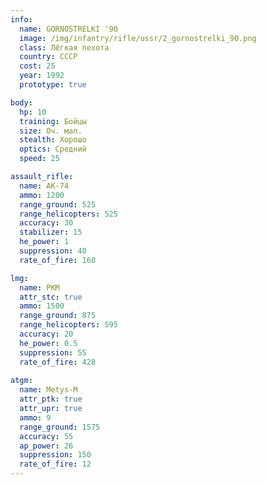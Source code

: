 ```yaml
---
info:
  name: GORNOSTRELKI '90
  image: /img/infantry/rifle/ussr/2_gornostrelki_90.png
  class: Лёгкая пехота
  country: СССР
  cost: 25
  year: 1992
  prototype: true

body:
  hp: 10
  training: Бойцы
  size: Оч. мал.
  stealth: Хорошо
  optics: Средний
  speed: 25

assault_rifle:
  name: AK-74
  ammo: 1200
  range_ground: 525
  range_helicopters: 525
  accuracy: 30
  stabilizer: 15
  he_power: 1
  suppression: 40
  rate_of_fire: 160

lmg:
  name: PKM
  attr_stc: true
  ammo: 1500
  range_ground: 875
  range_helicopters: 595
  accuracy: 20
  he_power: 0.5
  suppression: 55
  rate_of_fire: 428
  
atgm:
  name: Metys-M
  attr_ptk: true
  attr_upr: true
  ammo: 9
  range_ground: 1575
  accuracy: 55
  ap_power: 26
  suppression: 150
  rate_of_fire: 12
---
```

